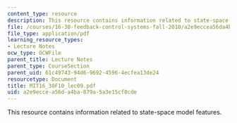 ```yaml
---
content_type: resource
description: This resource contains information related to state-space model features.
file: /courses/16-30-feedback-control-systems-fall-2010/a2e9eccea56da4ba879a5a3e15cf8cde_MIT16_30F10_lec09.pdf
file_type: application/pdf
learning_resource_types:
- Lecture Notes
ocw_type: OCWFile
parent_title: Lecture Notes
parent_type: CourseSection
parent_uid: 61c49743-94d6-9692-4596-4ecfea13de24
resourcetype: Document
title: MIT16_30F10_lec09.pdf
uid: a2e9ecce-a56d-a4ba-879a-5a3e15cf8cde
---
```

This resource contains information related to state-space model features.

